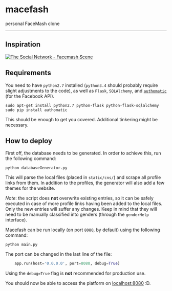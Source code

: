 # macefash
personal FaceMash clone

<hr>

## Inspiration
[![The Social Network - Facemash Scene](http://img.youtube.com/vi/b9jyEpCibYk/0.jpg)](https://www.youtube.com/watch?v=b9jyEpCibYk)

## Requirements
You need to have `python2.7` installed (`python3.4` should probably require slight adjustments to the code), as well as `Flask`, `SQLAlchemy`, and [`authomatic`](http://peterhudec.github.io/authomatic/) (for the Facebook API).

```console
sudo apt-get install python2.7 python-flask python-flask-sqlalchemy
sudo pip install authomatic
```

This should be enough to get you covered. Additional tinkering might be necessary.

## How to deploy
First off, the database needs to be generated. In order to achieve this, run the following command:
```console
python databaseGenerator.py
```
This will parse the local files (placed in `static/cns/`) and scrape all profile links from them. In addition to the profiles, the generator will also add a few themes for the website.

*Note*: the script does **not** overwrite existing entries, so it can be safely executed in case of more profile links having been added to the local files. Only the new entries will suffer any changes. Keep in mind that they will need to be manually classified into genders (through the `genderHelp` interface).

Macefash can be run locally (on port `8080`, by default) using the following command:
```console
python main.py
```

The port can be changed in the last line of the file:
```python
    app.run(host='0.0.0.0', port=8080, debug=True)
```
Using the `debug=True` flag is **not** recommended for production use.

You should now be able to access the platform on [localhost:8080](http://localhost:8080) :D.
